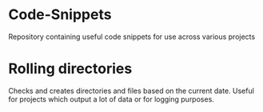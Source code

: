 # Code-Snippets
Repository containing useful code snippets for use across various projects

# Rolling directories
Checks and creates directories and files based on the current date.  Useful for projects which output a lot of data or for logging purposes.
